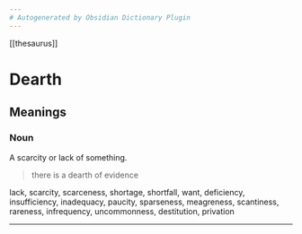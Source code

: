 ```yaml
---
# Autogenerated by Obsidian Dictionary Plugin
---
```

[[thesaurus]]

# Dearth

## Meanings

### Noun

A scarcity or lack of something.

> there is a dearth of evidence

lack, scarcity, scarceness, shortage, shortfall, want, deficiency, insufficiency, inadequacy, paucity, sparseness, meagreness, scantiness, rareness, infrequency, uncommonness, destitution, privation



----